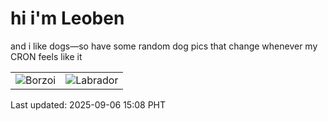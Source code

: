 # hi i'm Leoben

and i like dogs—so have some random dog pics that change whenever my CRON feels like it

|  |  |
|--------|----------|
| ![Borzoi](https://random-dog-vercel.vercel.app/api/random-borzoi?v=1757142505) | ![Labrador](https://random-dog-vercel.vercel.app/api/random-labrador?v=1757142505) |

Last updated: 2025-09-06 15:08 PHT
